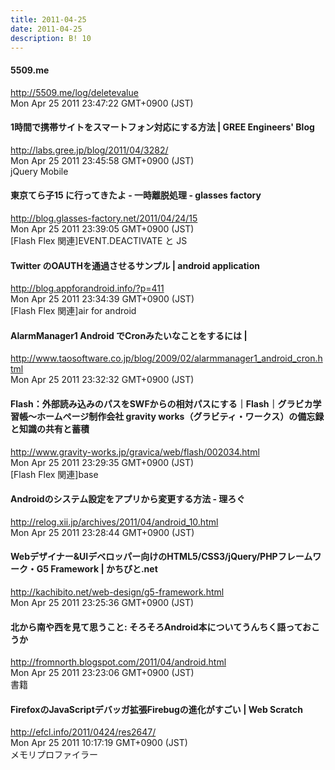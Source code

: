 ```yaml
---
title: 2011-04-25
date: 2011-04-25
description: B! 10
---
```


#### 5509.me
http://5509.me/log/deletevalue<br>
Mon Apr 25 2011 23:47:22 GMT+0900 (JST)<br>


#### 1時間で携帯サイトをスマートフォン対応にする方法 | GREE Engineers' Blog
http://labs.gree.jp/blog/2011/04/3282/<br>
Mon Apr 25 2011 23:45:58 GMT+0900 (JST)<br>
jQuery Mobile


#### 東京てら子15 に行ってきたよ - 一時離脱処理 - glasses factory
http://blog.glasses-factory.net/2011/04/24/15<br>
Mon Apr 25 2011 23:39:05 GMT+0900 (JST)<br>
[Flash Flex 関連]EVENT.DEACTIVATE と JS


#### Twitter のOAUTHを通過させるサンプル | android application
http://blog.appforandroid.info/?p=411<br>
Mon Apr 25 2011 23:34:39 GMT+0900 (JST)<br>
[Flash Flex 関連]air for android


#### AlarmManager1 Android でCronみたいなことをするには | 
http://www.taosoftware.co.jp/blog/2009/02/alarmmanager1_android_cron.html<br>
Mon Apr 25 2011 23:32:32 GMT+0900 (JST)<br>


#### Flash：外部読み込みのパスをSWFからの相対パスにする｜Flash｜グラビカ学習帳～ホームページ制作会社 gravity works（グラビティ・ワークス）の備忘録と知識の共有と蓄積
http://www.gravity-works.jp/gravica/web/flash/002034.html<br>
Mon Apr 25 2011 23:29:35 GMT+0900 (JST)<br>
[Flash Flex 関連]base


#### Androidのシステム設定をアプリから変更する方法 - 理ろぐ
http://relog.xii.jp/archives/2011/04/android_10.html<br>
Mon Apr 25 2011 23:28:44 GMT+0900 (JST)<br>


#### Webデザイナー&UIデベロッパー向けのHTML5/CSS3/jQuery/PHPフレームワーク・G5 Framework | かちびと.net
http://kachibito.net/web-design/g5-framework.html<br>
Mon Apr 25 2011 23:25:36 GMT+0900 (JST)<br>


#### 北から南や西を見て思うこと: そろそろAndroid本についてうんちく語っておこうか
http://fromnorth.blogspot.com/2011/04/android.html<br>
Mon Apr 25 2011 23:23:06 GMT+0900 (JST)<br>
書籍


####                 FirefoxのJavaScriptデバッガ拡張Firebugの進化がすごい | Web Scratch            
http://efcl.info/2011/0424/res2647/<br>
Mon Apr 25 2011 10:17:19 GMT+0900 (JST)<br>
メモリプロファイラー


